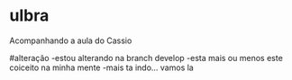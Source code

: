 # ulbra
Acompanhando a aula do Cassio

#alteração 
-estou alterando na branch develop
-esta mais ou menos este coiceito na minha mente 
-mais ta indo... vamos la

